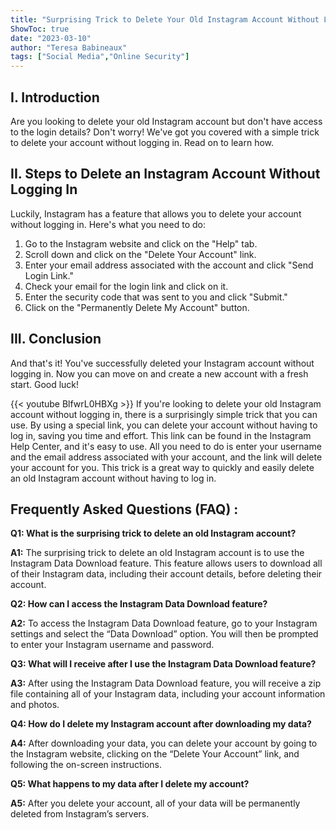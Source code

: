 ```yaml
---
title: "Surprising Trick to Delete Your Old Instagram Account Without Logging In!"
ShowToc: true 
date: "2023-03-10"
author: "Teresa Babineaux" 
tags: ["Social Media","Online Security"]
---
```

## I. Introduction

Are you looking to delete your old Instagram account but don't have access to the login details? Don't worry! We've got you covered with a simple trick to delete your account without logging in. Read on to learn how.

## II. Steps to Delete an Instagram Account Without Logging In

Luckily, Instagram has a feature that allows you to delete your account without logging in. Here's what you need to do:

1. Go to the Instagram website and click on the "Help" tab. 
2. Scroll down and click on the "Delete Your Account" link. 
3. Enter your email address associated with the account and click "Send Login Link." 
4. Check your email for the login link and click on it. 
5. Enter the security code that was sent to you and click "Submit." 
6. Click on the "Permanently Delete My Account" button.

## III. Conclusion

And that's it! You've successfully deleted your Instagram account without logging in. Now you can move on and create a new account with a fresh start. Good luck!

{{< youtube BlfwrL0HBXg >}} 
If you're looking to delete your old Instagram account without logging in, there is a surprisingly simple trick that you can use. By using a special link, you can delete your account without having to log in, saving you time and effort. This link can be found in the Instagram Help Center, and it's easy to use. All you need to do is enter your username and the email address associated with your account, and the link will delete your account for you. This trick is a great way to quickly and easily delete an old Instagram account without having to log in.

## Frequently Asked Questions (FAQ) :
**Q1: What is the surprising trick to delete an old Instagram account?**

**A1:** The surprising trick to delete an old Instagram account is to use the Instagram Data Download feature. This feature allows users to download all of their Instagram data, including their account details, before deleting their account.

**Q2: How can I access the Instagram Data Download feature?**

**A2:** To access the Instagram Data Download feature, go to your Instagram settings and select the “Data Download” option. You will then be prompted to enter your Instagram username and password.

**Q3: What will I receive after I use the Instagram Data Download feature?**

**A3:** After using the Instagram Data Download feature, you will receive a zip file containing all of your Instagram data, including your account information and photos.

**Q4: How do I delete my Instagram account after downloading my data?**

**A4:** After downloading your data, you can delete your account by going to the Instagram website, clicking on the “Delete Your Account” link, and following the on-screen instructions.

**Q5: What happens to my data after I delete my account?**

**A5:** After you delete your account, all of your data will be permanently deleted from Instagram’s servers.




